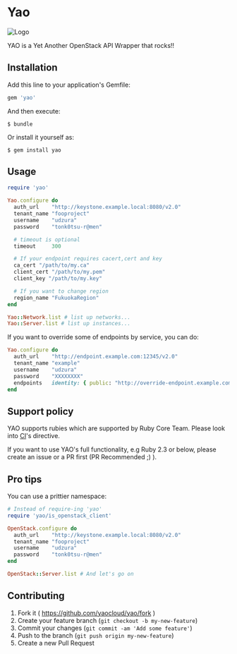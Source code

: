 # Yao

![Logo](./yao-logo.png)

YAO is a Yet Another OpenStack API Wrapper that rocks!!

## Installation

Add this line to your application's Gemfile:

```ruby
gem 'yao'
```

And then execute:

    $ bundle

Or install it yourself as:

    $ gem install yao

## Usage

```ruby
require 'yao'

Yao.configure do
  auth_url    "http://keystone.example.local:8080/v2.0"
  tenant_name "fooproject"
  username    "udzura"
  password    "tonk0tsu-r@men"

  # timeout is optional
  timeout     300

  # If your endpoint requires cacert,cert and key
  ca_cert "/path/to/my.ca"
  client_cert "/path/to/my.pem"
  client_key "/path/to/my.key"

  # If you want to change region
  region_name "FukuokaRegion"
end

Yao::Network.list # list up networks...
Yao::Server.list # list up instances...
```

If you want to override some of endpoints by service, you can do:

```ruby
Yao.configure do
  auth_url    "http://endpoint.example.com:12345/v2.0"
  tenant_name "example"
  username    "udzura"
  password    "XXXXXXXX"
  endpoints   identity: { public: "http://override-endpoint.example.com:35357/v3.0" }
end
```

## Support policy

YAO supports rubies which are supported by Ruby Core Team. Please look into [CI](./.github/workflows/ubuntu.yml)'s directive.

If you want to use YAO's full functionality, e.g Ruby 2.3 or below, please create an issue or a PR first (PR Recommended ;) ).

## Pro tips

You can use a prittier namespace:

```ruby
# Instead of require-ing 'yao'
require 'yao/is_openstack_client'

OpenStack.configure do
  auth_url    "http://keystone.example.local:8080/v2.0"
  tenant_name "fooproject"
  username    "udzura"
  password    "tonk0tsu-r@men"
end

OpenStack::Server.list # And let's go on
```

## Contributing

1. Fork it ( https://github.com/yaocloud/yao/fork )
2. Create your feature branch (`git checkout -b my-new-feature`)
3. Commit your changes (`git commit -am 'Add some feature'`)
4. Push to the branch (`git push origin my-new-feature`)
5. Create a new Pull Request
